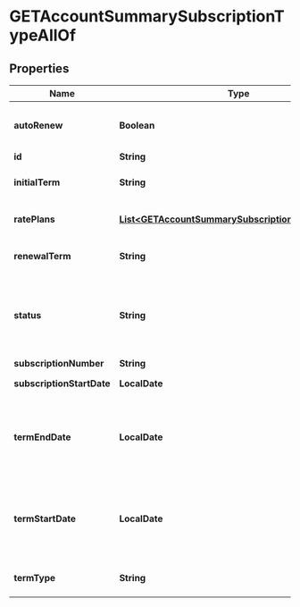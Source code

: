 

# GETAccountSummarySubscriptionTypeAllOf


## Properties

| Name | Type | Description | Notes |
|------------ | ------------- | ------------- | -------------|
|**autoRenew** | **Boolean** | If &#x60;true&#x60;, auto-renew is enabled. If &#x60;false&#x60;, auto-renew is disabled.  |  [optional] |
|**id** | **String** | Subscription ID.  |  [optional] |
|**initialTerm** | **String** | Duration of the initial subscription term in whole months.   |  [optional] |
|**ratePlans** | [**List&lt;GETAccountSummarySubscriptionRatePlanType&gt;**](GETAccountSummarySubscriptionRatePlanType.md) | Container for rate plans for this subscription.  |  [optional] |
|**renewalTerm** | **String** | Duration of the renewal term in whole months.  |  [optional] |
|**status** | **String** | Subscription status; possible values are: &#x60;Draft&#x60;, &#x60;PendingActivation&#x60;, &#x60;PendingAcceptance&#x60;, &#x60;Active&#x60;, &#x60;Cancelled&#x60;, &#x60;Expired&#x60;.  |  [optional] |
|**subscriptionNumber** | **String** | Subscription Number.  |  [optional] |
|**subscriptionStartDate** | **LocalDate** | Subscription start date.  |  [optional] |
|**termEndDate** | **LocalDate** | End date of the subscription term. If the subscription is evergreen, this is either null or equal to the cancellation date, as appropriate.  |  [optional] |
|**termStartDate** | **LocalDate** | Start date of the subscription term. If this is a renewal subscription, this date is different than the subscription start date.  |  [optional] |
|**termType** | **String** | Possible values are: &#x60;TERMED&#x60;, &#x60;EVERGREEN&#x60;.  |  [optional] |



